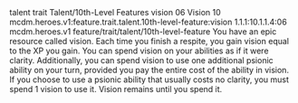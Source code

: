 <ability>
  <metadata>
    <class>talent</class>
    <feature_type>trait</feature_type>
    <file_dpath>Talent/10th-Level Features</file_dpath>
    <item_id>vision</item_id>
    <item_index>06</item_index>
    <item_name>Vision</item_name>
    <level>10</level>
    <scc>mcdm.heroes.v1:feature.trait.talent.10th-level-feature:vision</scc>
    <scdc>1.1.1:10.1.1.4:06</scdc>
    <source>mcdm.heroes.v1</source>
    <type>feature/trait/talent/10th-level-feature</type>
  </metadata>
  <effects>
    <effect type="mundane">You have an epic resource called vision. Each time you finish a respite, you gain vision equal to the XP you gain. You can spend vision on your abilities as if it were clarity.
Additionally, you can spend vision to use one additional psionic ability on your turn, provided you pay the entire cost of the ability in vision. If you choose to use a psionic ability that usually costs no clarity, you must spend 1 vision to use it.
Vision remains until you spend it.</effect>
  </effects>
</ability>
